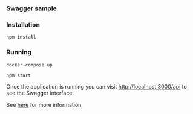 ### Swagger sample

### Installation

`npm install`

### Running

`docker-compose up`

`npm start`

Once the application is running you can visit [http://localhost:3000/api](http://localhost:3000/api) to see the Swagger interface.

See [here](https://docs.nestjs.com/recipes/swagger#bootstrap) for more information.